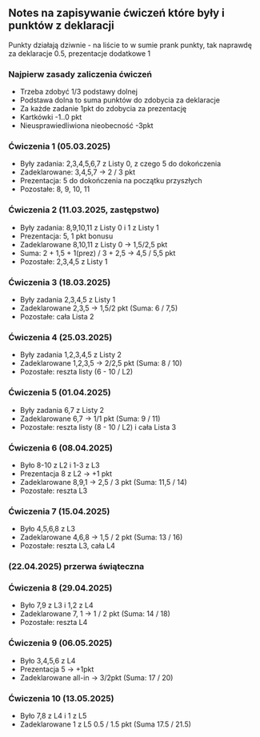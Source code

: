 ## Notes na zapisywanie ćwiczeń które były i punktów z deklaracji

Punkty działają dziwnie - na liście to w sumie prank punkty, tak naprawdę za deklaracje 0.5, prezentacje dodatkowe 1

### Najpierw zasady zaliczenia ćwiczeń
- Trzeba zdobyć 1/3 podstawy dolnej
- Podstawa dolna to suma punktów do zdobycia za deklaracje
- Za każde zadanie 1pkt do zdobycia za prezentację
- Kartkówki -1..0 pkt
- Nieusprawiedliwiona nieobecność -3pkt

### Ćwiczenia 1 (05.03.2025)
- Były zadania: 2,3,4,5,6,7 z Listy 0, z czego 5 do dokończenia
- Zadeklarowane: 3,4,5,7 -> 2 / 3 pkt
- Prezentacja: 5 do dokończenia na początku przyszłych
- Pozostałe: 8, 9, 10, 11

### Ćwiczenia 2 (11.03.2025, zastępstwo)
- Były zadania: 8,9,10,11 z Listy 0 i 1 z Listy 1
- Prezentacja: 5, 1 pkt bonusu
- Zadeklarowane 8,10,11 z Listy 0 -> 1,5/2,5 pkt 
- Suma: 2 + 1,5 + 1(prez) / 3 + 2,5 -> 4,5 / 5,5 pkt
- Pozostałe: 2,3,4,5 z Listy 1

### Ćwiczenia 3 (18.03.2025)
- Były zadania 2,3,4,5 z Listy 1
- Zadeklarowane 2,3,5 -> 1,5/2 pkt (Suma: 6 / 7,5)
- Pozostałe: cała Lista 2

### Ćwiczenia 4 (25.03.2025)
- Były zadania 1,2,3,4,5 z Listy 2
- Zadeklarowane 1,2,3,5 -> 2/2,5 pkt (Suma: 8 / 10)
- Pozostałe: reszta listy (6 - 10 / L2)

### Ćwiczenia 5 (01.04.2025)
- Były zadania 6,7 z Listy 2
- Zadeklarowane 6,7 -> 1/1 pkt (Suma: 9 / 11)
- Pozostałe: reszta listy (8 - 10 / L2) i cała Lista 3

### Ćwiczenia 6 (08.04.2025)
- Było 8-10 z L2 i 1-3 z L3
- Prezentacja 8 z L2 -> +1 pkt
- Zadeklarowane 8,9,1 -> 2,5 / 3 pkt (Suma: 11,5 / 14)
- Pozostałe: reszta L3

### Ćwiczenia 7 (15.04.2025)
- Było 4,5,6,8 z L3
- Zadeklarowane 4,6,8 -> 1,5 / 2 pkt (Suma: 13 / 16)
- Pozostałe: reszta L3, cała L4

### (22.04.2025) przerwa świąteczna

### Ćwiczenia 8 (29.04.2025)
- Było 7,9 z L3 i 1,2 z L4
- Zadeklarowane 7, 1 -> 1 / 2 pkt (Suma: 14 / 18)
- Pozostałe: reszta L4

### Ćwiczenia 9 (06.05.2025)
- Było 3,4,5,6 z L4
- Prezentacja 5 -> +1pkt
- Zadeklarowane all-in -> 3/2pkt (Suma: 17 / 20)

### Ćwiczenia 10 (13.05.2025)
- Było 7,8 z L4 i 1 z L5
- Zadeklarowane 1 z L5 0.5 / 1.5 pkt (Suma 17.5 / 21.5)